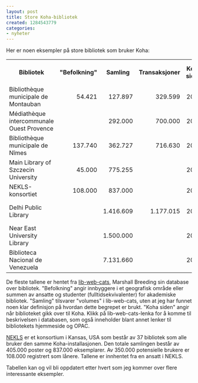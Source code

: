 ```yaml
---
layout: post
title: Store Koha-bibliotek
created: 1284543779
categories:
- nyheter
---
```

<p>Her er noen eksempler på store bibliotek som bruker Koha:</p>
<table>
<tr>
<th>Bibliotek</th>
<th title="Service population">"Befolkning"</th>
<th title="Collection size (records or items, not always possible to tell which is which)">Samling</th>
<th title="Transactions">Transaksjoner</th>
<th title="Have been using Koha since">Koha siden</th>
<th>lib-web-cats</th>
</tr>

<tr>
<td>Bibliothèque municipale de Montauban</td>
<td style="text-align: right;">54.421</td>
<td style="text-align: right;">127.897</td>
<td style="text-align: right;">329.599</td>
<td style="text-align: right;">2009</td>
<td><a href="http://www.librarytechnology.org/lwc-displaylibrary.pl?RC=34028">lib-web-cats</a></td>
</tr>

<tr>
<td>Médiathèque intercommunale Ouest Provence</td>
<td style="text-align: right;"></td>
<td style="text-align: right;">292.000</td>
<td style="text-align: right;">700.000</td>
<td style="text-align: right;">2008</td>
<td><a href="http://www.librarytechnology.org/lwc-displaylibrary.pl?RC=43836">lib-web-cats</a></td>
</tr>

<tr>
<td>Bibliothèque municipale de Nîmes</td>
<td style="text-align: right;">137.740</td>
<td style="text-align: right;">362.727</td>
<td style="text-align: right;">716.630</td>
<td style="text-align: right;">2010</td>
<td><a href="http://www.librarytechnology.org/lwc-displaylibrary.pl?RC=34019">lib-web-cats</a></td>
</tr>

<tr>
<td>Main Library of Szczecin University</td>
<td style="text-align: right;">45.000</td>
<td style="text-align: right;">775.255</td>
<td style="text-align: right;"></td>
<td style="text-align: right;">2006</td>
<td><a href="http://www.librarytechnology.org/lwc-displaylibrary.pl?RC=29840">lib-web-cats</a></td>
</tr>

<tr>
<td>NEKLS-konsortiet</td>
<td style="text-align: right;">108.000</td>
<td style="text-align: right;">837.000</td>
<td style="text-align: right;"></td>
<td style="text-align: right;">2008</td>
<td></td>
</tr>

<tr>
<td>Delhi Public Library</td>
<td style="text-align: right;"></td>
<td style="text-align: right;">1.416.609</td>
<td style="text-align: right;">1.177.015</td>
<td style="text-align: right;">2008</td>
<td><a href="http://www.librarytechnology.org/lwc-displaylibrary.pl?RC=38423">lib-web-cats</a></td>
</tr>

<tr>
<td>Near East University Library</td>
<td style="text-align: right;"></td>
<td style="text-align: right;">1.500.000</td>
<td style="text-align: right;"></td>
<td style="text-align: right;">2006</td>
<td><a href="http://www.librarytechnology.org/lwc-displaylibrary.pl?RC=29869">lib-web-cats</a></td>
</tr>

<tr>
<td>Biblioteca Nacional de Venezuela</td>
<td style="text-align: right;"></td>
<td style="text-align: right;">7.131.660</td>
<td style="text-align: right;"></td>
<td style="text-align: right;">2008</td>
<td><a href="http://www.librarytechnology.org/lwc-displaylibrary.pl?RC=927">lib-web-cats</a></td>
</tr>

</table>

<p>De fleste tallene er hentet fra <a href="http://www.librarytechnology.org/libwebcats/">lib-web-cats</a>, Marshall Breeding sin database over bibliotek. "Befolkning" angir innbyggere i et geografisk område eller summen av ansatte og studenter (fulltidsekvivalenter) for akademiske bibliotek. "Samling" tilsvarer "volumes" i lib-web-cats, uten at jeg har funnet noen klar definisjon på hvordan dette begrepet er brukt. "Koha siden" angir når biblioteket gikk over til Koha. Klikk på lib-web-cats-lenka for å komme til beskrivelsen i databasen, som også inneholder blant annet lenker til bibliotekets hjemmeside og OPAC.</p>

<p><a href="http://www.nekls.org/">NEKLS</a> er et konsortium i Kansas, USA som består av 37 bibliotek som alle bruker den samme Koha-installasjonen. Den totale samlingen består av 405.000 poster og 837.000 eksemplarer. Av 350.000 potensielle brukere er 108.000 registrert som lånere. Tallene er innhentet fra en ansatt i NEKLS.</p>

<p>Tabellen kan og vil bli oppdatert etter hvert som jeg kommer over flere interessante eksempler.</p>
